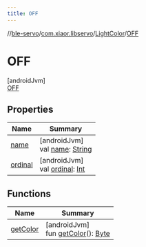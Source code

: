 ```yaml
---
title: OFF
---
```

//[ble-servo](../../../../index.html)/[com.xiaor.libservo](../../index.html)/[LightColor](../index.html)/[OFF](index.html)



# OFF



[androidJvm]\
[OFF](index.html)



## Properties


| Name | Summary |
|---|---|
| [name](../../-motor-def/-v-e-r-t-i-c-a-l/index.html#-372974862%2FProperties%2F1561244741) | [androidJvm]<br>val [name](../../-motor-def/-v-e-r-t-i-c-a-l/index.html#-372974862%2FProperties%2F1561244741): [String](https://kotlinlang.org/api/latest/jvm/stdlib/kotlin/-string/index.html) |
| [ordinal](../../-motor-def/-v-e-r-t-i-c-a-l/index.html#-739389684%2FProperties%2F1561244741) | [androidJvm]<br>val [ordinal](../../-motor-def/-v-e-r-t-i-c-a-l/index.html#-739389684%2FProperties%2F1561244741): [Int](https://kotlinlang.org/api/latest/jvm/stdlib/kotlin/-int/index.html) |


## Functions


| Name | Summary |
|---|---|
| [getColor](../get-color.html) | [androidJvm]<br>fun [getColor](../get-color.html)(): [Byte](https://kotlinlang.org/api/latest/jvm/stdlib/kotlin/-byte/index.html) |

